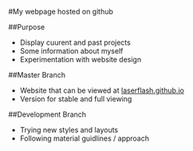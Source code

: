 #My webpage hosted on github

##Purpose
* Display cuurent and past projects
* Some information about myself
* Experimentation with website design

##Master Branch
* Website that can be viewed at [laserflash.github.io](http://laserflash.github.io)
* Version for stable and full viewing

##Development Branch
* Trying new styles and layouts
* Following material guidlines / approach 

